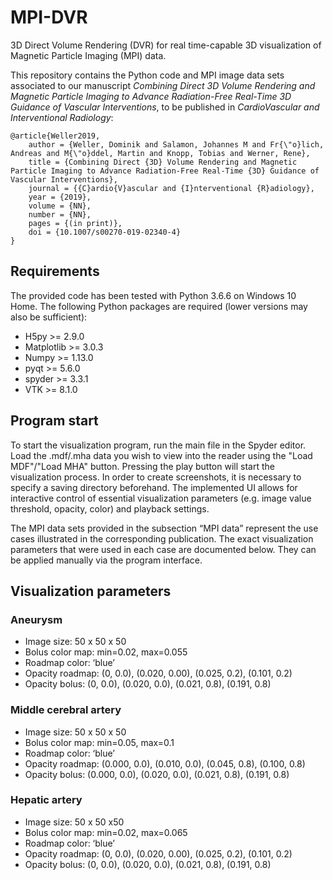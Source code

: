 # MPI-DVR
3D Direct Volume Rendering (DVR) for real time-capable 3D visualization of Magnetic Particle Imaging (MPI) data.

This repository contains the Python code and MPI image data sets associated to our manuscript *Combining Direct 3D Volume Rendering and Magnetic Particle Imaging to Advance Radiation-Free Real-Time 3D Guidance of Vascular Interventions*, to be published in *CardioVascular and Interventional Radiology*:

```
@article{Weller2019,
	author = {Weller, Dominik and Salamon, Johannes M and Fr{\"o}lich, Andreas and M{\"o}ddel, Martin and Knopp, Tobias and Werner, Rene},
	title = {Combining Direct {3D} Volume Rendering and Magnetic Particle Imaging to Advance Radiation-Free Real-Time {3D} Guidance of Vascular Interventions},
	journal = {{C}ardio{V}ascular and {I}nterventional {R}adiology},
	year = {2019},
	volume = {NN},
	number = {NN},
	pages = {(in print)},
	doi = {10.1007/s00270-019-02340-4}
}
```

## Requirements
The provided code has been tested with Python 3.6.6 on Windows 10 Home. The following Python packages are required (lower versions may also be sufficient):
- H5py >= 2.9.0
- Matplotlib >= 3.0.3
- Numpy >= 1.13.0
- pyqt >= 5.6.0
- spyder >= 3.3.1
- VTK >= 8.1.0

## Program start
To start the visualization program, run the main file in the Spyder editor. Load the .mdf/.mha data you wish to view into the reader using the "Load MDF"/"Load MHA" button. Pressing the play button will start the visualization process. In order to create screenshots, it is necessary to specify a saving directory beforehand. The implemented UI allows for interactive control of essential visualization parameters (e.g. image value threshold, opacity, color) and playback settings. 

The MPI data sets provided in the subsection “MPI data” represent the use cases illustrated in the corresponding publication. The exact visualization parameters that were used in each case are documented below. They can be applied manually via the program interface. 

## Visualization parameters
### Aneurysm
- Image size: 50 x 50 x 50 
- Bolus color map: min=0.02, max=0.055
- Roadmap color: ‘blue’
- Opacity roadmap: (0, 0.0), (0.020, 0.00), (0.025, 0.2), (0.101, 0.2)
- Opacity bolus: (0, 0.0), (0.020, 0.0), (0.021, 0.8), (0.191, 0.8)

### Middle cerebral artery
- Image size: 50 x 50 x 50
- Bolus color map: min=0.05, max=0.1
- Roadmap color: ‘blue’
- Opacity roadmap: (0.000, 0.0), (0.010, 0.0), (0.045, 0.8), (0.100, 0.8)
- Opacity bolus: (0.000, 0.0), (0.020, 0.0), (0.021, 0.8), (0.191, 0.8)

### Hepatic artery
- Image size: 50 x 50 x50
- Bolus color map: min=0.02, max=0.065	
- Roadmap color: ‘blue’
- Opacity roadmap: (0, 0.0), (0.020, 0.00), (0.025, 0.2), (0.101, 0.2)
- Opacity bolus: (0, 0.0), (0.020, 0.0), (0.021, 0.8), (0.191, 0.8)
